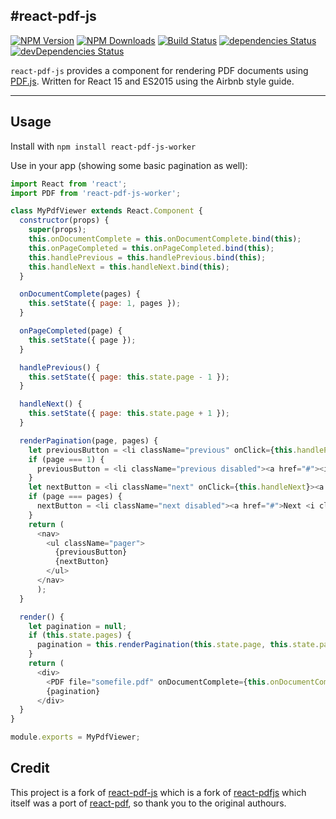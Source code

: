#react-pdf-js
---
[![NPM Version](https://img.shields.io/npm/v/react-pdf-js-worker.svg?style=flat-square)](https://www.npmjs.com/package/react-pdf-js-worker)
[![NPM Downloads](https://img.shields.io/npm/dm/react-pdf-js-worker.svg?style=flat-square)](https://www.npmjs.com/package/react-pdf-js-worker)
[![Build Status](https://img.shields.io/travis/truckingsim/react-pdf-js-worker/master.svg?style=flat-square)](https://travis-ci.org/mikecousins/react-pdf-js)
[![dependencies Status](https://david-dm.org/truckingsim/react-pdf-js-worker/status.svg)](https://david-dm.org/truckingsim/react-pdf-js-worker)
[![devDependencies Status](https://david-dm.org/truckingsim/react-pdf-js-worker/dev-status.svg)](https://david-dm.org/truckingsim/react-pdf-js-worker?type=dev)

`react-pdf-js` provides a component for rendering PDF documents using [PDF.js](http://mozilla.github.io/pdf.js/). Written for React 15 and ES2015 using the Airbnb style guide.

---

Usage
-----

Install with `npm install react-pdf-js-worker`

Use in your app (showing some basic pagination as well):

```js
import React from 'react';
import PDF from 'react-pdf-js-worker';

class MyPdfViewer extends React.Component {
  constructor(props) {
    super(props);
    this.onDocumentComplete = this.onDocumentComplete.bind(this);
    this.onPageCompleted = this.onPageCompleted.bind(this);
    this.handlePrevious = this.handlePrevious.bind(this);
    this.handleNext = this.handleNext.bind(this);
  }

  onDocumentComplete(pages) {
    this.setState({ page: 1, pages });
  }

  onPageCompleted(page) {
    this.setState({ page });
  }

  handlePrevious() {
    this.setState({ page: this.state.page - 1 });
  }

  handleNext() {
    this.setState({ page: this.state.page + 1 });
  }

  renderPagination(page, pages) {
    let previousButton = <li className="previous" onClick={this.handlePrevious}><a href="#"><i className="fa fa-arrow-left"></i> Previous</a></li>;
    if (page === 1) {
      previousButton = <li className="previous disabled"><a href="#"><i className="fa fa-arrow-left"></i> Previous</a></li>;
    }
    let nextButton = <li className="next" onClick={this.handleNext}><a href="#">Next <i className="fa fa-arrow-right"></i></a></li>;
    if (page === pages) {
      nextButton = <li className="next disabled"><a href="#">Next <i className="fa fa-arrow-right"></i></a></li>;
    }
    return (
      <nav>
        <ul className="pager">
          {previousButton}
          {nextButton}
        </ul>
      </nav>
      );
  }

  render() {
    let pagination = null;
    if (this.state.pages) {
      pagination = this.renderPagination(this.state.page, this.state.pages);
    }
    return (
      <div>
        <PDF file="somefile.pdf" onDocumentComplete={this.onDocumentComplete} onPageCompleted={this.onPageCompleted} page={this.state.page} />
        {pagination}
      </div>
  }
}

module.exports = MyPdfViewer;
```


## Credit

This project is a fork of [react-pdf-js](https://github.com/mikecousins/react-pdf-js) which is a fork of [react-pdfjs](https://github.com/erikras/react-pdfjs) which itself was a port of [react-pdf](https://github.com/nnarhinen/react-pdf), so thank you to
the original authours.
